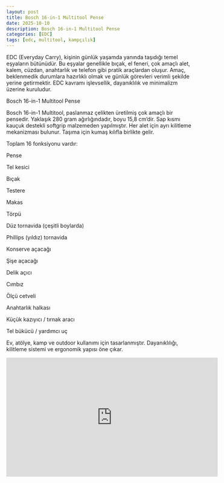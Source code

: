 ```yaml
---
layout: post
title: Bosch 16-in-1 Multitool Pense
date: 2025-10-10
description: Bosch 16-in-1 Multitool Pense
categories: [EDC]
tags: [edc, multitool, kampçılık]
---
```


EDC (Everyday Carry), kişinin günlük yaşamda yanında taşıdığı temel eşyaların bütünüdür. Bu eşyalar genellikle bıçak, el feneri, çok amaçlı alet, kalem, cüzdan, anahtarlık ve telefon gibi pratik araçlardan oluşur. Amaç, beklenmedik durumlara hazırlıklı olmak ve günlük görevleri verimli şekilde yerine getirmektir. EDC kavramı işlevsellik, dayanıklılık ve minimalizm üzerine kuruludur.

Bosch 16-in-1 Multitool Pense

Bosch 16-in-1 Multitool, paslanmaz çelikten üretilmiş çok amaçlı bir pensedir. Yaklaşık 280 gram ağırlığındadır, boyu 15,8 cm’dir. Sap kısmı kauçuk destekli softgrip malzemeden yapılmıştır. Her alet için ayrı kilitleme mekanizması bulunur. Taşıma için kumaş kılıfla birlikte gelir.

Toplam 16 fonksiyonu vardır:

Pense

Tel kesici

Bıçak

Testere

Makas

Törpü

Düz tornavida (çeşitli boylarda)

Phillips (yıldız) tornavida

Konserve açacağı

Şişe açacağı

Delik açıcı

Cımbız

Ölçü cetveli

Anahtarlık halkası

Küçük kazıyıcı / tırnak aracı

Tel bükücü / yardımcı uç

Ev, atölye, kamp ve outdoor kullanımı için tasarlanmıştır. Dayanıklılığı, kilitleme sistemi ve ergonomik yapısı öne çıkar.

<div class="w-full p-1 min-h-screen flex flex-row justify-center" style="aspect-ratio:16/9;">
  <iframe width="560" height="315" src="https://www.youtube.com/embed/1aTi64lUk2I?si=Y4Dn-8xTk8MzV1v-" title="YouTube video player" frameborder="0" allow="accelerometer; autoplay; clipboard-write; encrypted-media; gyroscope; picture-in-picture; web-share" referrerpolicy="strict-origin-when-cross-origin" allowfullscreen></iframe>
</div>
